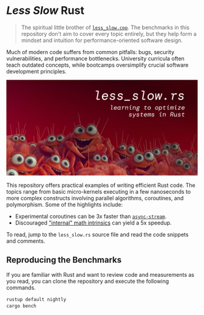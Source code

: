 # _Less Slow_ Rust

> The spiritual little brother of [`less_slow.cpp`](https://github.com/ashvardanian/less_slow.cpp).
> The benchmarks in this repository don't aim to cover every topic entirely, but they help form a mindset and intuition for performance-oriented software design.

Much of modern code suffers from common pitfalls: bugs, security vulnerabilities, and performance bottlenecks. University curricula often teach outdated concepts, while bootcamps oversimplify crucial software development principles.

![Less Slow Rust](https://github.com/ashvardanian/ashvardanian/blob/master/repositories/less_slow.rs.jpg?raw=true)

This repository offers practical examples of writing efficient Rust code.
The topics range from basic micro-kernels executing in a few nanoseconds to more complex constructs involving parallel algorithms, coroutines, and polymorphism.
Some of the highlights include:

- Experimental coroutines can be 3x faster than [`async-stream`](https://crates.io/crates/async-stream).
- Discouraged ["internal" math intrinsics](https://doc.rust-lang.org/std/intrinsics/) can yield a 5x speedup.

To read, jump to the `less_slow.rs` source file and read the code snippets and comments.

## Reproducing the Benchmarks

If you are familiar with Rust and want to review code and measurements as you read, you can clone the repository and execute the following commands.

```sh
rustup default nightly
cargo bench
```
